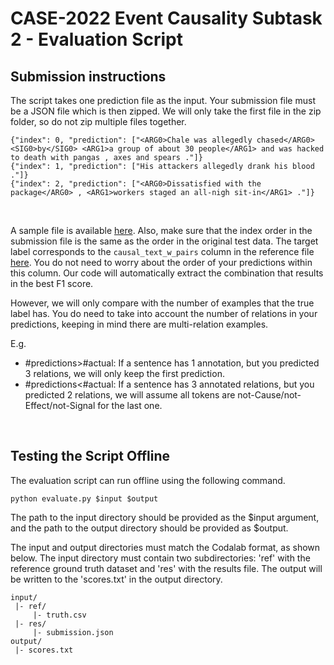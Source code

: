 # CASE-2022 Event Causality Subtask 2 - Evaluation Script

## Submission instructions
The script takes one prediction file as the input. Your submission file must be a JSON file which is then zipped. We will only take the first file in the zip folder, so do not zip multiple files together.

```
{"index": 0, "prediction": ["<ARG0>Chale was allegedly chased</ARG0> <SIG0>by</SIG0> <ARG1>a group of about 30 people</ARG1> and was hacked to death with pangas , axes and spears ."]}
{"index": 1, "prediction": ["His attackers allegedly drank his blood ."]}
{"index": 2, "prediction": ["<ARG0>Dissatisfied with the package</ARG0> , <ARG1>workers staged an all-nigh sit-in</ARG1> ."]}
```

<br>


A sample file is available [here](sample/input/res/submission.json). Also, make sure that the index order in the submission file is the same as the order in the original test data. The target label corresponds to the `causal_text_w_pairs` column in the reference file [here](sample/input/ref/truth.csv). You do not need to worry about the order of your predictions within this column. Our code will automatically extract the combination that results in the best F1 score. 

However, we will only compare with the number of examples that the true label has.  You do need to take into account the number of relations in your predictions, keeping in mind there are multi-relation examples.

E.g. 

* #predictions>#actual: If a sentence has 1 annotation, but you predicted 3 relations, we will only keep the first prediction.
* #predictions<#actual: If a sentence has 3 annotated relations, but you predicted 2 relations, we will assume all tokens are not-Cause/not-Effect/not-Signal for the last one.

<br>

## Testing the Script Offline
The evaluation script can run offline using the following command.
```
python evaluate.py $input $output
```

The path to the input directory should be provided as the $input argument, and the path to the output directory should be provided as $output.

The input and output directories must match the Codalab format, as shown below. The input directory must contain two subdirectories:
'ref' with the reference ground truth dataset and 'res' with the results file. 
The output will be written to the 'scores.txt' in the output directory. 

```
input/
 |- ref/
     |- truth.csv
 |- res/
     |- submission.json
output/
 |- scores.txt
```
